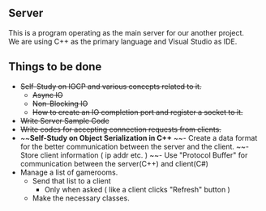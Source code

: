 ## Server
This is a program operating as the main server for our another project.  
We are using C++ as the primary language and Visual Studio as IDE.

## Things to be done
- ~~Self-Study on IOCP and various concepts related to it.~~  
    - ~~Async IO~~  
    - ~~Non-Blocking IO~~  
    - ~~How to create an IO completion port and register a socket to it.~~
- ~~Write Server Sample Code~~
- ~~Write codes for accepting connection requests from clients.~~
- ~~**Self-Study on Object Serialization in C++**
    ~~- Create a data format for the better communication between the server and the client.
    ~~- Store client information ( ip addr etc. )
    ~~- Use "Protocol Buffer" for communication between the server(C++) and client(C#)
- Manage a list of gamerooms.  
    - Send that list to a client  
        - Only when asked ( like a client clicks "Refresh" button )
    - Make the necessary classes.
